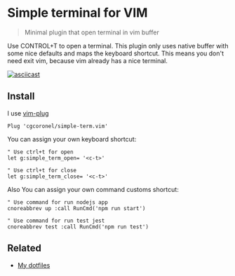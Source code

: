 # Simple terminal for VIM

> Minimal plugin that open terminal in vim buffer

Use CONTROL+T to open a terminal. This plugin only uses native buffer with some nice defaults and maps the keyboard shortcut. This means you don't need exit vim, because vim already has a nice terminal.

[![asciicast](https://asciinema.org/a/dzdUxxbtJpsrlpehsF3WttLev.svg)](https://asciinema.org/a/dzdUxxbtJpsrlpehsF3WttLev)

## Install

I use [vim-plug](https://github.com/junegunn/vim-plug)

```vim
Plug 'cgcoronel/simple-term.vim'
```

You can assign your own keyboard shortcut:

```vim
" Use ctrl+t for open
let g:simple_term_open= '<c-t>'
```

```vim
" Use ctrl+t for close 
let g:simple_term_close= '<c-t>'
```

Also You can assign your own command customs shortcut:

```vim
" Use command for run nodejs app 
cnoreabbrev up :call RunCmd('npm run start') 
```

```vim
" Use command for run test jest 
cnoreabbrev test :call RunCmd('npm run test') 
```

## Related

* [My dotfiles](https://github.com/cgcoronel/vim-setup)
